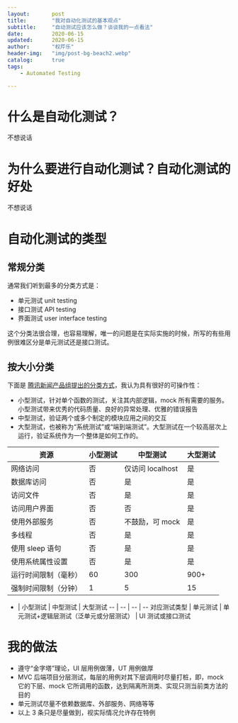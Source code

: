 ```yaml
---
layout:       post
title:        "我对自动化测试的基本观点"
subtitle:     "自动测试应该怎么做？谈谈我的一点看法"
date:         2020-06-15
updated:      2020-06-15
author:       "权芹乐"
header-img:   "img/post-bg-beach2.webp"
catalog:      true
tags:
    - Automated Testing

---
```


# 什么是自动化测试？
不想说话

# 为什么要进行自动化测试？自动化测试的好处
不想说话

# 自动化测试的类型

## 常规分类

通常我们听到最多的分类方式是：
- 单元测试 unit testing
- 接口测试 API testing
- 界面测试 user interface testing

这个分类法很合理，也容易理解，唯一的问题是在实际实施的时候，所写的有些用例很难区分是单元测试还是接口测试。

<!-- more -->

## 按大小分类

下面是 [腾讯新闻产品组提出的分类方式](https://cloud.tencent.com/developer/article/1490961)，我认为具有很好的可操作性：
* 小型测试，针对单个函数的测试，关注其内部逻辑，mock 所有需要的服务。小型测试带来优秀的代码质量、良好的异常处理、优雅的错误报告
* 中型测试，验证两个或多个制定的模块应用之间的交互
* 大型测试，也被称为“系统测试”或“端到端测试”。大型测试在一个较高层次上运行，验证系统作为一个整体是如何工作的。

资源 | 小型测试 | 中型测试 | 大型测试
-- | -- | -- | --
网络访问 | 否 | 仅访问 localhost | 是
数据库访问 | 否 | 是 | 是
访问文件 | 否 | 是 | 是
访问用户界面 | 否 | 否 | 是
使用外部服务 | 否 | 不鼓励，可 mock | 是
多线程 | 否 | 是 | 是
使用 sleep 语句 | 否 | 是 | 是
使用系统属性设置 | 否 | 是 | 是
运行时间限制（毫秒） | 60 | 300 | 900+
强制时间限制（分钟） | 1 | 5 | 15

 - | 小型测试 | 中型测试 | 大型测试
-- | -- | -- | --
对应测试类型 | 单元测试 | 单元测试+逻辑层测试（泛单元或分层测试） | UI 测试或接口测试

# 我的做法

* 遵守“金字塔”理论，UI 层用例做薄，UT 用例做厚
* MVC 后端项目分层测试，每层的用例对其下层调用时尽量打桩，即，mock 它的下层、mock 它所调用的函数，达到隔离所测类、实现只测当前类方法的目的
* 单元测试尽量不依赖数据库、外部服务、网络等等
* 以上 3 条只是尽量做到，视实际情况允许存在特例
